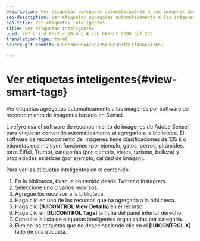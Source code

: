 ```yaml
---
description: Ver etiquetas agregadas automáticamente a las imágenes por software de reconocimiento de imágenes basado en Sensei.
seo-description: Ver etiquetas agregadas automáticamente a las imágenes por software de reconocimiento de imágenes basado en Sensei.
seo-title: Ver etiquetas inteligentes
title: Ver etiquetas inteligentes
uuid: 787 c 7 d 86-2 c 68-4 c 4 c-b 687-cf 2390 bcf 233
translation-type: tm+mt
source-git-commit: 67aeb3de964473b326c88c3a3f81ff48a6a12652

---
```



# Ver etiquetas inteligentes{#view-smart-tags}

Ver etiquetas agregadas automáticamente a las imágenes por software de reconocimiento de imágenes basado en Sensei.

Livefyre usa el software de reconocimiento de imágenes de Adobe Sensei para etiquetar contenido automáticamente al agregarlo a la biblioteca. El software de reconocimiento de imágenes tiene clasificaciones de 135 k o etiquetas que incluyen funciones (por ejemplo, gatos, perros, pirámides, torre Eiffel, Trump), categorías (por ejemplo, viajes, turismo, belleza) y propiedades estéticas (por ejemplo, calidad de imagen).

Para ver las etiquetas inteligentes en el contenido:

1. En la biblioteca, busque contenido desde Twitter o Instagram.
1. Seleccione uno o varios recursos.
1. Agregue los recursos a la biblioteca.
1. Haga clic en uno de los recursos que ha agregado a la biblioteca.
1. Haga clic **[!UICONTROL View Details]** en el recurso.
1. Haga clic en **[!UICONTROL Tags]** la ficha del panel inferior derecho
1. Consulte la lista de etiquetas inteligentes organizadas por categoría.
1. Elimine las etiquetas que no desee haciendo clic en el **[!UICONTROL X]** lado de una etiqueta.

